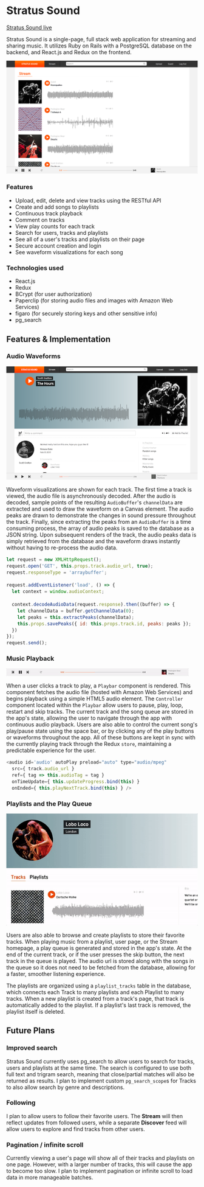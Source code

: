# Stratus Sound
[Stratus Sound live][heroku]

[heroku]: http://stratus-sound.us/

Stratus Sound is a single-page, full stack web application for streaming and sharing music. It utilizes Ruby on Rails with a PostgreSQL database on the backend, and React.js and Redux on the frontend.

![Stratus Sound stream](./docs/images/stream.png)


### Features
* Upload, edit, delete and view tracks using the RESTful API
* Create and add songs to playlists
* Continuous track playback
* Comment on tracks
* View play counts for each track
* Search for users, tracks and playlists
* See all of a user's tracks and playlists on their page
* Secure account creation and login
* See waveform visualizations for each song

### Technologies used
* React.js
* Redux
* BCrypt (for user authorization)
* Paperclip (for storing audio files and images with Amazon Web Services)
* figaro (for securely storing keys and other sensitive info)
* pg_search

## Features & Implementation

### Audio Waveforms
![Stratus Sound track](./docs/images/track_show.png)

Waveform visualizations are shown for each track. The first time a track is viewed, the audio file is asynchronously decoded. After the audio is decoded, sample points of the resulting `AudioBuffer`'s `channelData` are extracted and used to draw the waveform on a Canvas element. The audio peaks are drawn to demonstrate the changes in sound pressure throughout the track. Finally, since extracting the peaks from an `AudioBuffer` is a time consuming process, the array of audio peaks is saved to the database as a JSON string. Upon subsequent renders of the track, the audio peaks data is simply retrieved from the database and the waveform draws instantly without having to re-process the audio data.

```javascript
let request = new XMLHttpRequest();
request.open('GET', this.props.track.audio_url, true);
request.responseType = 'arraybuffer';

request.addEventListener('load', () => {
  let context = window.audioContext;

  context.decodeAudioData(request.response).then((buffer) => {
    let channelData = buffer.getChannelData(0);
    let peaks = this.extractPeaks(channelData);
    this.props.savePeaks({ id: this.props.track.id, peaks: peaks });
  })
});
request.send();
```

### Music Playback
![Stratus Sound playbar](./docs/images/playbar.gif)

When a user clicks a track to play, a `Playbar` component is rendered. This component fetches the audio file (hosted with Amazon Web Services) and begins playback using a simple HTML5 audio element. The `Controller` component located within the `Playbar` allow users to pause, play, loop, restart and skip tracks. The current track and the song queue are stored in the app's state, allowing the user to navigate through the app with continuous audio playback. Users are also able to control the current song's play/pause state using the space bar, or by clicking any of the play buttons or waveforms throughout the app. All of these buttons are kept in sync with the currently playing track through the Redux `store`, maintaining a predictable experience for the user.

```javascript
<audio id='audio' autoPlay preload="auto" type="audio/mpeg"
  src={ track.audio_url }
  ref={ tag => this.audioTag = tag }
  onTimeUpdate={ this.updateProgress.bind(this) }
  onEnded={ this.playNextTrack.bind(this) } />
```

### Playlists and the Play Queue
![Stratus Sound users](./docs/images/user.gif)

Users are also able to browse and create playlists to store their favorite tracks. When playing music from a playlist, user page, or the Stream homepage, a play queue is generated and stored in the app's state. At the end of the current track, or if the user presses the skip button, the next track in the queue is played. The audio url is stored along with the songs in the queue so it does not need to be fetched from the database, allowing for a faster, smoother listening experience.

The playlists are organized using a `playlist_tracks` table in the database, which connects each Track to many playlists and each Playlist to many tracks. When a new playlist is created from a track's page, that track is automatically added to the playlist. If a playlist's last track is removed, the playlist itself is deleted.


## Future Plans
### Improved search
Stratus Sound currently uses pg_search to allow users to search for tracks, users and playlists at the same time. The search is configured to use both full text and trigram search, meaning that close/partial matches will also be returned as results. I plan to implement custom `pg_search_scope`s for Tracks to also allow search by genre and descriptions.

### Following
I plan to allow users to follow their favorite users. The **Stream** will then reflect updates from followed users, while a separate **Discover** feed will allow users to explore and find tracks from other users.

### Pagination / infinite scroll
Currently viewing a user's page will show all of their tracks and playlists on one page. However, with a larger number of tracks, this will cause the app to become too slow. I plan to implement pagination or infinite scroll to load data in more manageable batches.
